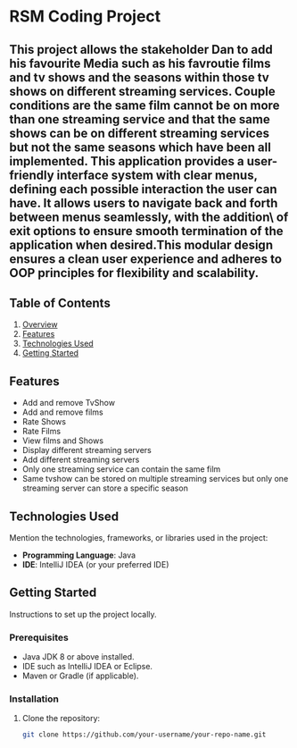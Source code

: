 # **RSM Coding Project**
This project allows the stakeholder Dan to add his favourite Media such as his favroutie films and tv shows and the seasons
within those tv shows on different streaming services. Couple conditions are the same film cannot be on more than one streaming 
service and that the same shows can be on different streaming services but not the same seasons which have been all implemented.
This application provides a user-friendly interface system with clear menus, defining each possible interaction the user can have.
It allows users to navigate back and forth between menus seamlessly, with the addition\ of exit options to ensure smooth termination
of the application when desired.This modular design ensures a clean user experience and adheres to OOP principles for flexibility and scalability.
---

## **Table of Contents**
1. [Overview](#overview)
2. [Features](#features)
3. [Technologies Used](#technologies-used)
4. [Getting Started](#getting-started)

## **Features**
- Add and remove TvShow
- Add and remove films
- Rate Shows
- Rate Films
- View films and Shows
- Display different streaming servers
- Add different streaming servers
- Only one streaming service can contain the same film
- Same tvshow can be stored on multiple streaming services but only one streaming server can store a specific season


## **Technologies Used**
Mention the technologies, frameworks, or libraries used in the project:
- **Programming Language**: Java
- **IDE**: IntelliJ IDEA (or your preferred IDE)


## **Getting Started**
Instructions to set up the project locally.

### **Prerequisites**
- Java JDK 8 or above installed.
- IDE such as IntelliJ IDEA or Eclipse.
- Maven or Gradle (if applicable).


### **Installation**
1. Clone the repository:
   ```bash
   git clone https://github.com/your-username/your-repo-name.git
